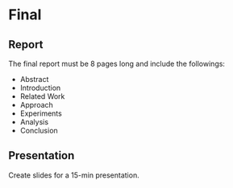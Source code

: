 # Final

## Report

The final report must be 8 pages long and include the followings:

* Abstract
* Introduction
* Related Work
* Approach
* Experiments
* Analysis
* Conclusion

## Presentation

Create slides for a 15-min presentation.
